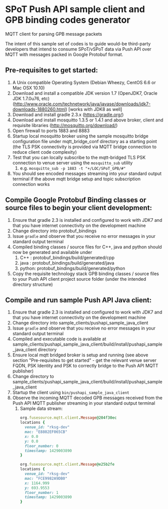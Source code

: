 # SPoT Push API sample client and GPB binding codes generator
MQTT client for parsing GPB message packets

The intent of this sample set of codes is to guide would-be third-party
developers that intend to consume SPoT/vSPoT data via Push API over MQTT with
messages packed in Google Protobuf format.

Pre-requisites to get started:
------------------------------
1. A Unix compatible Operating System (Debian Wheezy, CentOS 6.6 or Mac OSX 10.10)
1. Download and install a compatible JDK version 1.7 (OpenJDK7, Oracle JDK 1.7.0u76, etc) (http://www.oracle.com/technetwork/java/javase/downloads/jdk7-downloads-1880260.html) [works with JDK8 as well]
1. Download and install gradle 2.3.x (https://gradle.org/)
1. Download and install mosquitto 1.3.5 or 1.4.1 and above broker, client and requisite libraries (http://mosquitto.org/download/)
1. Open firewall to ports 1883 and 8883
1. Startup local mosquitto broker using the sample mosquitto bridge configuration file under mqtt_bridge_conf directory as a starting point (the TLS PSK connectivity is provided via MQTT bridge connection to reduce client code complexity)
1. Test that you can locally subscribe to the mqtt-bridged TLS PSK connection to venue server using the `mosquitto_sub` utility
   1. e.g. `mosquitto_sub -p 1883 -t "+/LOC/SPoT_GPB/#"`
1. You should see encoded messages streaming into your standard output terminal if the above mqtt bridge setup and topic subscription connection works

Compile Google Protobuf Binding classes or source files to begin your client development:
-----------------------------------------------------------------------------------------
1. Ensure that gradle 2.3 is installed and configured to work with JDK7 and that you have internet connectivity on the development machine
1. Change directory into protobuf_bindings
1. Issue `gradle` and observe that you receive no error messages in your standard output terminal
1. Compiled binding classes / source files for C++, java and python should now be generated and available under
   1. C++   : protobuf_bindings/build/generated/cpp
   1. java  : protobuf_bindings/build/generated/java
   1. python: protobuf_bindings/build/generated/python
1. Copy the requisite technology stack GPB binding classes / source files to your Push API client project source folder (under the intended directory structure)

Compile and run sample Push API Java client:
--------------------------------------------
1. Ensure that gradle 2.3 is installed and configured to work with JDK7 and that you have internet connectivity on the development machine
1. Change directory into sample_clients/pushapi_sample_java_client
1. Issue `gradle` and observe that you receive no error messages in your standard output terminal
1. Compiled and executable code is available at sample_clients/pushapi_sample_java_client/build/install/pushapi_sample_java_client directory
1. Ensure local mqtt bridged broker is setup and running (see above section "Pre-requisites to get started" - get the relevant venue server FQDN, PSK Identity and PSK to correctly bridge to the Push API MQTT publisher)
1. Change directory to sample_clients/pushapi_sample_java_client/build/install/pushapi_sample_java_client
1. Startup the client using `bin/pushapi_sample_java_client`
1. Observe the incoming MQTT decoded GPB messages received from the Push API MQTT publisher streaming in your standard output terminal
   1. Sample data stream:
      ```ruby
      org.fusesource.mqtt.client.Message@204f30ec
      locations {
        venue_id: "rksg-dev"
        mac: "E8802EF065CB"
        x: 0.0
        y: 0.0
        floor_number: 0
        timestamp: 1429003890
      }

      org.fusesource.mqtt.client.Message@e25b2fe
      locations {
        venue_id: "rksg-dev"
        mac: "FCE9982A9DB0"
        x: 1164.999
        y: 693.9553
        floor_number: 1
        timestamp: 1429003890
      }
      ```
